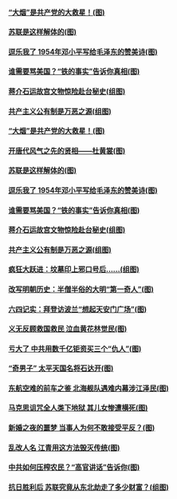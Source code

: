 #### [“大烟”是共产党的大救星！(图)](../pages/p6/1001827.md?t=04010704) 
#### [苏联是这样解体的(图)](../pages/p6/1001480.md?t=04010704) 
#### [逗乐我了 1954年邓小平写给毛泽东的赞美诗(图)](../pages/p6/1001615.md?t=04010704) 
#### [谁需要骂美国？“铁的事实”告诉你真相(图)](../pages/p6/1001424.md?t=04010704) 
#### [蒋介石运故宫文物惊险赴台秘史(组图)](../pages/p6/1002027.md?t=04010704) 
#### [共产主义公有制是万恶之源(组图)](../pages/p6/1001716.md?t=04010704) 
#### [“大烟”是共产党的大救星！(图)](../pages/p6/1001827.md?t=04010704) 
#### [开唐代风气之先的贤相——杜黄裳(图)](../pages/p6/1001116.md?t=04010704) 
#### [苏联是这样解体的(图)](../pages/p6/1001480.md?t=04010704) 
#### [逗乐我了 1954年邓小平写给毛泽东的赞美诗(图)](../pages/p6/1001615.md?t=04010704) 
#### [谁需要骂美国？“铁的事实”告诉你真相(图)](../pages/p6/1001424.md?t=04010704) 
#### [蒋介石运故宫文物惊险赴台秘史(组图)](../pages/p6/1002027.md?t=04010704) 
#### [共产主义公有制是万恶之源(组图)](../pages/p6/1001716.md?t=04010704) 
#### [疯狂大跃进：坟墓印上邪口号后……(组图)](../pages/p6/1001713.md?t=04010704) 
#### [改写明朝历史：半僧半俗的大明“第一奇人”(图)](../pages/p6/1001881.md?t=04010704) 
#### [六四记实：拜登访波兰“想起天安门广场”(图)](../pages/p6/993163.md?t=04010704) 
#### [义无反顾救国救民 泣血黄花林觉民(图)](../pages/p6/1001620.md?t=04010704) 
#### [亏大了 中共用数千亿钜资买三个“仇人”(图)](../pages/p6/1001417.md?t=04010704) 
#### [“奇男子” 太平天国名将石达开(图)](../pages/p6/1001834.md?t=04010704) 
#### [东航空难的前车之鉴 北海舰队遇难内幕涉江泽民(图)](../pages/p6/1001760.md?t=04010704) 
#### [马克思诅咒全人类下地狱 其儿女惨遭横死(图)](../pages/p6/1001715.md?t=04010704) 
#### [新婚之夜的噩梦 当事人为何不敢接受平反？(图)](../pages/p6/1001762.md?t=04010704) 
#### [乱改人名 江青用这方法毁灭传统(图)](../pages/p6/1001371.md?t=04010704) 
#### [中共如何压榨农民？“高官讲话”告诉你(图)](../pages/p6/1000320.md?t=04010704) 
#### [抗日胜利后 苏联究竟从东北劫走了多少财富？(组图)](../pages/p6/1001717.md?t=04010704) 
